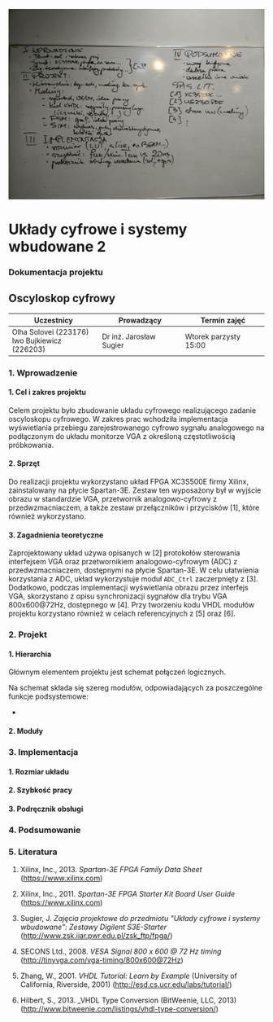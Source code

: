 ![Tablica](tablica.jpg)

# Układy cyfrowe i systemy wbudowane 2
### Dokumentacja projektu

## Oscyloskop cyfrowy

Uczestnicy							| Prowadzący			| Termin zajęć			
------------------------------------|-----------------------|-----------------------
Olha Solovei (223176)<br />Iwo Bujkiewicz (226203)	| Dr inż. Jarosław Sugier	| Wtorek parzysty 15:00


### 1. Wprowadzenie

#### 1. Cel i zakres projektu

Celem projektu było zbudowanie układu cyfrowego realizującego zadanie oscyloskopu cyfrowego. W zakres prac wchodziła implementacja wyświetlania przebiegu zarejestrowanego cyfrowo sygnału analogowego na podłączonym do układu monitorze VGA z określoną częstotliwością próbkowania.

#### 2. Sprzęt

Do realizacji projektu wykorzystano układ FPGA XC3S500E firmy Xilinx, zainstalowany na płycie Spartan-3E. Zestaw ten wyposażony był w wyjście obrazu w standardzie VGA, przetwornik analogowo-cyfrowy z przedwzmacniaczem, a także zestaw przełączników i przycisków [1], które również wykorzystano.
<!-- TODO Monitor i potencjomtr -->

#### 3. Zagadnienia teoretyczne

Zaprojektowany układ używa opisanych w [2] protokołów sterowania interfejsem VGA oraz przetwornikiem analogowo-cyfrowym (ADC) z przedwzmacniaczem, dostępnymi na płycie Spartan-3E. W celu ułatwienia korzystania z ADC, układ wykorzystuje moduł `ADC_Ctrl` zaczerpnięty z [3]. Dodatkowo, podczas implementacji wyświetlania obrazu przez interfejs VGA, skorzystano z opisu synchronizacji sygnałów dla trybu VGA 800x600@72Hz, dostępnego w [4]. Przy tworzeniu kodu VHDL modułów projektu korzystano również w celach referencyjnych z [5] oraz [6].

### 2. Projekt
<!--
* Hierarchia - schemat, przepływ danych, moduły napisane przez nas
* Wejścia/wyjścia
* Sygnały, procesy, liczniki, rejestry, etc.
* Graf maszyny stanów, idea pracy
* Symulacje - wykresy, któtki opis

potem w części drugiej, w hierarchii powinien się znaleźć top-level schematic, jakiś opis struktury układu, opis jak przepływają dane (jakie sygnały skąd dokąd są przekazywane i w jaki sposób), i opis co robią moduły (symbole na głównym schemacie) które my napisaliśmy i odniesienie do opisu tych które zrobił Sugier
potem dla modułów mają być opisy, jakie mają wejścia i wyjścia, jakich i do czego używają sygnałów, procesów, liczników, rejestrów itp., do tego graf i idea pracy automatu (maszyny stanów) oraz wykresy i krótkie opisy symulacji
-->

#### 1. Hierarchia

Głównym elementem projektu jest schemat połączeń logicznych.



Na schemat składa się szereg modułów, odpowiadających za poszczególne funkcje podsystemowe:

* 

#### 2. Moduły

### 3. Implementacja
<!--
* Rozmiar implementacji, procent dostępnych zasobów
* Szybkość pracy
* Podręcznik obsługi urządzenia ze zdjęciami

potem przy implementacji trzeba napisać jaki rozmiar tego będzie i ile % dostępnych zasobów zajmie (w tym takie rzeczy jak Block RAM itp.)
z szybkością pracy to tam chodzi głównie o porównanie z zegarem 50 MHz (okres 20 ns), nie wiem o co mu tutaj tak dokładnie chodziło
do tego jakiś podręcznik obsługi dla użytkownika (co to robi, co trzeba podłączyć, co nacisnąć, itd.)
chciał zdjęcia w podręczniku obsługi, a ja zapomniałem zrobić zdjęć, ale mogę jakieś schematyczne rysunki ogarnąć
-->
#### 1. Rozmiar układu

#### 2. Szybkość pracy

#### 3. Podręcznik obsługi

### 4. Podsumowanie
<!--
w podsumowaniu rzeczy typu co zrobilibyśmy inaczej jakbyśmy pracowali nad tym od nowa, perspektywy dalszej rozbudowy układu, jakieś inne wnioski
-->
### 5. Literatura
<!--
na końcu "Literatura" czyli bibliografia z tymi przypisami
gdzie z automatu trzeba wrzucić opisy XC3S500E, User Guide 230 i stronę o układach Sugiera
-->
1. Xilinx, Inc., 2013. _Spartan-3E FPGA Family Data Sheet_ (https://www.xilinx.com)

1. Xilinx, Inc., 2011. _Spartan-3E FPGA Starter Kit Board User Guide_ (https://www.xilinx.com)

1. Sugier, J. _Zajęcia projektowe do przedmiotu "Układy cyfrowe i systemy wbudowane": Zestawy Digilent S3E-Starter_ (http://www.zsk.iiar.pwr.edu.pl/zsk_ftp/fpga/)

1. SECONS Ltd., 2008. _VESA Signal 800 x 600 @ 72 Hz timing_ (http://tinyvga.com/vga-timing/800x600@72Hz)

1. Zhang, W., 2001. _VHDL Tutorial: Learn by Example_ (University of California, Riverside, 2001) (http://esd.cs.ucr.edu/labs/tutorial/)

1. Hilbert, S., 2013. _VHDL Type Conversion (BitWeenie, LLC, 2013) (http://www.bitweenie.com/listings/vhdl-type-conversion/)
